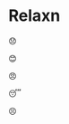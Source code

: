 # Relaxn


:disappointed:
<!-- sad -->

:blush:
<!-- happy -->

:angry:
<!-- angry -->

:sleeping:
<!-- tired -->

:persevere:
<!-- stressed -->